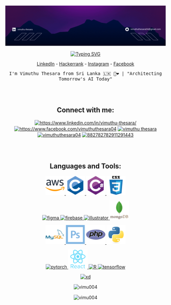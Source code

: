 
[![](https://github.com/Vimu004/Vimu004/blob/main/Black%20Gradient%20Minimalist%20Corporate%20Business%20Personal%20Profile%20New%20LinkedIn%20Banner.gif)](https://github.com/Vimu004/Vimu004)

<p align="center"> <a href="https://git.io/typing-svg"><img src="https://readme-typing-svg.demolab.com?font=Fira+Code&size=22&duration=5023&pause=1000&color=F700E0&center=true&random=false&width=456&height=69&lines=Welcome!;Vimuthu+Thesara;Artificial+Intelligence+Enthusiast;Data+Science+Undergraduate;%22Architecting+Tomorrow's+AI+Today%22" alt="Typing SVG" /></a></p>




<p align="center">
    <a href="https://www.linkedin.com/in/vimuthu-thesara/" target="_blank">LinkedIn</a>
    -
    <a href="https://www.hackerrank.com/profile/vimuthuthesara04" target="_blank">Hackerrank</a>
    -
    <a href="https://www.instagram.com/vimuthu_thesara/" target="_blank">Instagram</a>
    -
    <a href="https://www.facebook.com/vimuthuthesara04" target="_blank">Facebook</a>
</p>
<p align="center" style="font-family: 'Fira Code', monospace;"> I'm Vimuthu Thesara from Sri Lanka 🇱🇰 🦁❤️ | "Architecting Tomorrow's AI Today" </p>
<br>
<br>


<h2 align="Center">Connect with me:</h2>
<p align="Center">
<a href="https://linkedin.com/in/https://www.linkedin.com/in/vimuthu-thesara/" target="blank"><img align="center" src="https://raw.githubusercontent.com/rahuldkjain/github-profile-readme-generator/master/src/images/icons/Social/linked-in-alt.svg" alt="https://www.linkedin.com/in/vimuthu-thesara/" height="30" width="40" /></a>
<a href="https://fb.com/https://www.facebook.com/vimuthuthesara04" target="blank"><img align="center" src="https://raw.githubusercontent.com/rahuldkjain/github-profile-readme-generator/master/src/images/icons/Social/facebook.svg" alt="https://www.facebook.com/vimuthuthesara04" height="30" width="40" /></a>
<a href="https://instagram.com/vimuthu thesara" target="blank"><img align="center" src="https://raw.githubusercontent.com/rahuldkjain/github-profile-readme-generator/master/src/images/icons/Social/instagram.svg" alt="vimuthu thesara" height="30" width="40" /></a>
<a href="https://www.hackerrank.com/vimuthuthesara04" target="blank"><img align="center" src="https://raw.githubusercontent.com/rahuldkjain/github-profile-readme-generator/master/src/images/icons/Social/hackerrank.svg" alt="vimuthuthesara04" height="30" width="40" /></a>
<a href="https://discord.gg/882782782911291443" target="blank"><img align="center" src="https://raw.githubusercontent.com/rahuldkjain/github-profile-readme-generator/master/src/images/icons/Social/discord.svg" alt="882782782911291443" height="30" width="40" /></a>
</p>

<br>
<br>

<h2 align="center">Languages and Tools:</h2>
<p align="center">
  <a href="https://aws.amazon.com" target="_blank" rel="noreferrer">
    <img src="https://raw.githubusercontent.com/devicons/devicon/master/icons/amazonwebservices/amazonwebservices-original-wordmark.svg" alt="aws" width="60" height="60"/>
  </a>
  <a href="https://www.cprogramming.com/" target="_blank" rel="noreferrer">
    <img src="https://raw.githubusercontent.com/devicons/devicon/master/icons/c/c-original.svg" alt="c" width="60" height="60"/>
  </a>
  <a href="https://www.w3schools.com/cs/" target="_blank" rel="noreferrer">
    <img src="https://raw.githubusercontent.com/devicons/devicon/master/icons/csharp/csharp-original.svg" alt="csharp" width="60" height="60"/>
  </a>
  <a href="https://www.w3schools.com/css/" target="_blank" rel="noreferrer">
    <img src="https://raw.githubusercontent.com/devicons/devicon/master/icons/css3/css3-original-wordmark.svg" alt="css3" width="60" height="60"/>
  </a>
</p>

<p align="center">
  <a href="https://www.figma.com/" target="_blank" rel="noreferrer">
    <img src="https://www.vectorlogo.zone/logos/figma/figma-icon.svg" alt="figma" width="60" height="60"/>
  </a>
  <a href="https://firebase.google.com/" target="_blank" rel="noreferrer">
    <img src="https://www.vectorlogo.zone/logos/firebase/firebase-icon.svg" alt="firebase" width="60" height="60"/>
  </a>
  <a href="https://www.adobe.com/in/products/illustrator.html" target="_blank" rel="noreferrer">
    <img src="https://www.vectorlogo.zone/logos/adobe_illustrator/adobe_illustrator-icon.svg" alt="illustrator" width="60" height="60"/>
  </a>
  <a href="https://www.mongodb.com/" target="_blank" rel="noreferrer">
    <img src="https://raw.githubusercontent.com/devicons/devicon/master/icons/mongodb/mongodb-original-wordmark.svg" alt="mongodb" width="60" height="60"/>
  </a>
</p>
<p align="center">
  <a href="https://www.mysql.com/" target="_blank" rel="noreferrer">
    <img src="https://raw.githubusercontent.com/devicons/devicon/master/icons/mysql/mysql-original-wordmark.svg" alt="mysql" width="60" height="60"/>
  </a>
  <a href="https://www.photoshop.com/en" target="_blank" rel="noreferrer">
    <img src="https://raw.githubusercontent.com/devicons/devicon/master/icons/photoshop/photoshop-line.svg" alt="photoshop" width="60" height="60"/>
  </a>
  <a href="https://www.php.net" target="_blank" rel="noreferrer">
    <img src="https://raw.githubusercontent.com/devicons/devicon/master/icons/php/php-original.svg" alt="php" width="60" height="60"/>
  </a>
  <a href="https://www.python.org" target="_blank" rel="noreferrer">
    <img src="https://raw.githubusercontent.com/devicons/devicon/master/icons/python/python-original.svg" alt="python" width="60" height="60"/>
  </a>
</p>
<p align="center">
  <a href="https://pytorch.org/" target="_blank" rel="noreferrer">
    <img src="https://www.vectorlogo.zone/logos/pytorch/pytorch-icon.svg" alt="pytorch" width="60" height="60"/>
  </a>
  <a href="https://reactjs.org/" target="_blank" rel="noreferrer">
    <img src="https://raw.githubusercontent.com/devicons/devicon/master/icons/react/react-original-wordmark.svg" alt="react" width="60" height="60"/>
    
  <a href="https://www.r-project.org/" target="_blank" rel="noreferrer">
    <img src="https://encrypted-tbn0.gstatic.com/images?q=tbn:ANd9GcS284sIknbwifO0KLxd-TX9NpRaAB5aAZjcnSHk7NYB&s" alt="R" width="60" height="60"/>
</a>
  <a href="https://www.tensorflow.org" target="_blank" rel="noreferrer">
    <img src="https://www.vectorlogo.zone/logos/tensorflow/tensorflow-icon.svg" alt="tensorflow" width="60" height="60"/>
  </a>
</p>
<p align="center">
  <a href="https://www.adobe.com/products/xd.html" target="_blank" rel="noreferrer">
<img src="https://cdn.worldvectorlogo.com/logos/adobe-xd.svg" alt="xd" width="60" height="60"/>
</a>

</p>



<p align="center"><img align="center" src="https://github-readme-stats.vercel.app/api/top-langs?username=vimu004&show_icons=true&locale=en&layout=compact&theme=dark" alt="vimu004" /></p>

<p align="center"><img align="center" src="https://github-readme-streak-stats.herokuapp.com/?user=vimu004&theme=dark" alt="vimu004" /></p>



<!--
**Vimu004/Vimu004** is a ✨ _special_ ✨ repository because its `README.md` (this file) appears on your GitHub profile.

Here are some ideas to get you started:

- 🔭 I’m currently working on ...
- 🌱 I’m currently learning ...
- 👯 I’m looking to collaborate on ...
- 🤔 I’m looking for help with ...
- 💬 Ask me about ...
- 📫 How to reach me: ...
- 😄 Pronouns: ...
- ⚡ Fun fact: ...
-->
